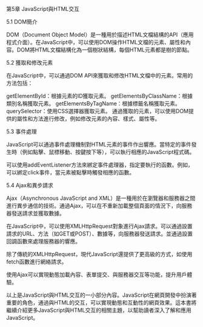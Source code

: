 第5章 JavaScript與HTML交互

5.1 DOM簡介

DOM（Document Object Model）是一種用於描述HTML文檔結構的API（應用程式介面）。在JavaScript中，可以使用DOM操作HTML文檔的元素、屬性和內容。DOM將HTML文檔結構化為一個樹狀結構，每個HTML元素都是樹的節點。

5.2 獲取和修改元素

在JavaScript中，可以通過DOM API來獲取和修改HTML文檔中的元素。常用的方法包括：

getElementById：根據元素的ID獲取元素。
getElementsByClassName：根據類別名稱獲取元素。
getElementsByTagName：根據標籤名稱獲取元素。
querySelector：使用CSS選擇器獲取元素。
通過獲取的元素，可以使用DOM提供的屬性和方法進行修改，例如修改元素的內容、樣式、屬性等。

5.3 事件處理

JavaScript可以通過事件處理機制對HTML元素的事件作出響應。當特定的事件發生時（例如點擊、鼠標移動、按鍵按下等），可以執行相應的JavaScript程式碼。

可以使用addEventListener方法來綁定事件處理器，指定要執行的函數。例如，可以綁定click事件，當元素被點擊時觸發相應的函數。

5.4 Ajax和異步請求

Ajax（Asynchronous JavaScript and XML）是一種用於在瀏覽器和服務器之間進行異步通信的技術。通過Ajax，可以在不重新加載整個頁面的情況下，向服務器發送請求並獲取數據。

在JavaScript中，可以使用XMLHttpRequest對象進行Ajax請求。可以通過設置請求的URL、方法（如GET或POST）、數據等，向服務器發送請求。並通過設置回調函數來處理服務器的響應。

除了傳統的XMLHttpRequest，現代JavaScript還提供了更高級的方式，如使用fetch函數進行網絡請求。

使用Ajax可以實現動態加載內容、表單提交、與服務器交互等功能，提升用戶體驗。

以上是JavaScript與HTML交互的一小部分內容。JavaScript在網頁開發中扮演著重要的角色，通過與HTML的交互，可以實現動態和互動性的網頁效果。這本書將繼續介紹更多JavaScript與HTML交互的相關主題，以幫助讀者深入了解和應用JavaScript。